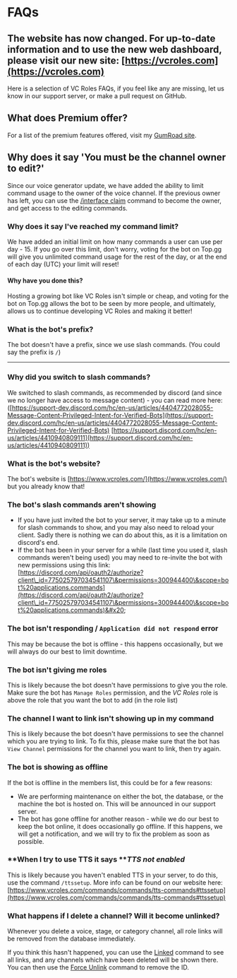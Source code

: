 # FAQs

## The website has now changed. For up-to-date information and to use the new web dashboard, please visit our new site: [https://vcroles.com](https://vcroles.com)































Here is a selection of VC Roles FAQs, if you feel like any are missing, let us know in our support server, or make a pull request on GitHub.

## What does Premium offer?

For a list of the premium features offered, visit my [GumRoad site](https://cde90.gumroad.com/l/vcroles).

## Why does it say 'You must be the channel owner to edit?'

Since our voice generator update, we have added the ability to limit command usage to the owner of the voice channel. If the previous owner has left, you can use the [/interface claim](commands/commands/interface-commands.md#interface-claim) command to become the owner, and get access to the editing commands.

### Why does it say I've reached my command limit?

We have added an initial limit on how many commands a user can use per day - 15. If you go over this limit, don't worry, voting for the bot on Top.gg will give you unlimited command usage for the rest of the day, or at the end of each day (UTC) your limit will reset!

#### Why have you done this?

Hosting a growing bot like VC Roles isn't simple or cheap, and voting for the bot on Top.gg allows the bot to be seen by more people, and ultimately, allows us to continue developing VC Roles and making it better!



### **What is the bot's prefix?**&#x20;

The bot doesn't have a prefix, since we use slash commands. (You could say the prefix is `/`)

****

### **Why did you switch to slash commands?**&#x20;

We switched to slash commands, as recommended by discord (and since we no longer have access to message content) - you can read more here: ([https://support-dev.discord.com/hc/en-us/articles/4404772028055-Message-Content-Privileged-Intent-for-Verified-Bots](https://support-dev.discord.com/hc/en-us/articles/4404772028055-Message-Content-Privileged-Intent-for-Verified-Bots) [https://support.discord.com/hc/en-us/articles/4410940809111](https://support.discord.com/hc/en-us/articles/4410940809111))



### **What is the bot's website?**&#x20;

The bot's website is [https://www.vcroles.com/](https://www.vcroles.com/) but you already know that!



### **The bot's slash commands aren't showing**&#x20;

* If you have just invited the bot to your server, it may take up to a minute for slash commands to show, and you may also need to reload your client. Sadly there is nothing we can do about this, as it is a limitation on discord's end.&#x20;
* If the bot has been in your server for a while (last time you used it, slash commands weren't being used) you may need to re-invite the bot with new permissions using this link: [https://discord.com/api/oauth2/authorize?client\_id=775025797034541107\&permissions=300944400\&scope=bot%20applications.commands](https://discord.com/api/oauth2/authorize?client\_id=775025797034541107\&permissions=300944400\&scope=bot%20applications.commands)&#x20;



### **The bot isn't responding / `Application did not respond` error**

This may be because the bot is offline - this happens occasionally, but we will always do our best to limit downtime.



### **The bot isn't giving me roles**&#x20;

This is likely because the bot doesn't have permissions to give you the role. Make sure the bot has `Manage Roles` permission, and the _VC Roles_ role is above the role that you want the bot to add (in the role list)



### **The channel I want to link isn't showing up in my command**&#x20;

This is likely because the bot doesn't have permissions to see the channel which you are trying to link. To fix this, please make sure that the bot has `View Channel` permissions for the channel you want to link, then try again.



### **The bot is showing as offline**&#x20;

If the bot is offline in the members list, this could be for a few reasons:&#x20;

* We are performing maintenance on either the bot, the database, or the machine the bot is hosted on. This will be announced in our support server.&#x20;
* The bot has gone offline for another reason - while we do our best to keep the bot online, it does occasionally go offline. If this happens, we will get a notification, and we will try to fix the problem as soon as possible.



### **When I try to use TTS it says **_**TTS not enabled**_&#x20;

This is likely because you haven't enabled TTS in your server, to do this, use the command `/ttssetup`. More info can be found on our website here: [https://www.vcroles.com/commands/commands/tts-commands#ttssetup](https://www.vcroles.com/commands/commands/tts-commands#ttssetup)



### What happens if I delete a channel? Will it become unlinked?

Whenever you delete a voice, stage, or category channel, all role links will be removed from the database immediately.

If you think this hasn't happened, you can use the [Linked](commands/commands/linked.md#linked) command to see all links, and any channels which have been deleted will be shown there. You can then use the [Force Unlink](commands/commands/force-unlinking.md#forceunlink) command to remove the ID.
